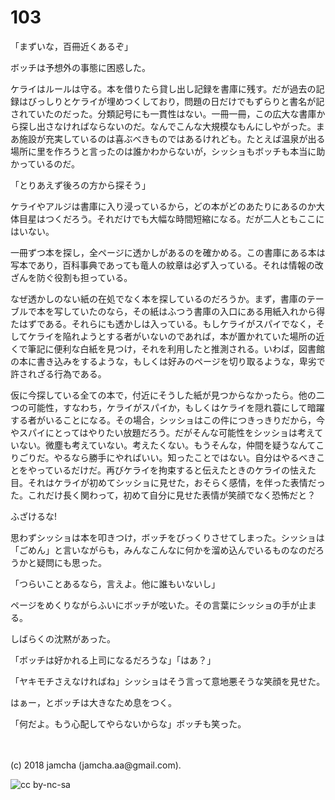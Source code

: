 # 103

「まずいな，百冊近くあるぞ」  

ボッチは予想外の事態に困惑した。  

ケライはルールは守る。本を借りたら貸し出し記録を書庫に残す。だが過去の記録はびっしりとケライが埋めつくしており，問題の日だけでもずらりと書名が記されていたのだった。分類記号にも一貫性はない。一冊一冊，この広大な書庫から探し出さなければならないのだ。なんでこんな大規模なもんにしやがった。まあ施設が充実しているのは喜ぶべきものではあるけれども。たとえば温泉が出る場所に里を作ろうと言ったのは誰かわからないが，シッショもボッチも本当に助かっているのだ。  

「とりあえず後ろの方から探そう」  

ケライやアルジは書庫に入り浸っているから，どの本がどのあたりにあるのか大体目星はつくだろう。それだけでも大幅な時間短縮になる。だが二人ともここにはいない。  

一冊ずつ本を探し，全ページに透かしがあるのを確かめる。この書庫にある本は写本であり，百科事典であっても竜人の紋章は必ず入っている。それは情報の改ざんを防ぐ役割も担っている。  

なぜ透かしのない紙の在処でなく本を探しているのだろうか。まず，書庫のテーブルで本を写していたのなら，その紙はふつう書庫の入口にある用紙入れから得たはずである。それらにも透かしは入っている。もしケライがスパイでなく，そしてケライを陥れようとする者がいないのであれば，本が置かれていた場所の近くで筆記に便利な白紙を見つけ，それを利用したと推測される。いわば，図書館の本に書き込みをするような，もしくは好みのページを切り取るような，卑劣で許されざる行為である。  

仮に今探している全ての本で，付近にそうした紙が見つからなかったら。他の二つの可能性，すなわち，ケライがスパイか，もしくはケライを隠れ蓑にして暗躍する者がいることになる。その場合，シッショはこの件につきっきりだから，今やスパイにとってはやりたい放題だろう。だがそんな可能性をシッショは考えていない。微塵も考えていない。考えたくない。もうそんな，仲間を疑うなんてこりごりだ。やるなら勝手にやればいい。知ったことではない。自分はやるべきことをやっているだけだ。再びケライを拘束すると伝えたときのケライの怯えた目。それはケライが初めてシッショに見せた，おそらく感情，を伴った表情だった。これだけ長く関わって，初めて自分に見せた表情が笑顔でなく恐怖だと？  

ふざけるな!  

思わずシッショは本を叩きつけ，ボッチをびっくりさせてしまった。シッショは「ごめん」と言いながらも，みんなこんなに何かを溜め込んでいるものなのだろうかと疑問にも思った。  

「つらいことあるなら，言えよ。他に誰もいないし」  

ページをめくりながらふいにボッチが呟いた。その言葉にシッショの手が止まる。  

しばらくの沈黙があった。  

「ボッチは好かれる上司になるだろうな」「はあ？」  

「ヤキモチさえなければね」シッショはそう言って意地悪そうな笑顔を見せた。  

はぁー，とボッチは大きなため息をつく。  

「何だよ。もう心配してやらないからな」ボッチも笑った。  

<br>  
<br>  
(c) 2018 jamcha (jamcha.aa@gmail.com).  

![cc by-nc-sa](http://i.creativecommons.org/l/by-nc-sa/4.0/88x31.png)
